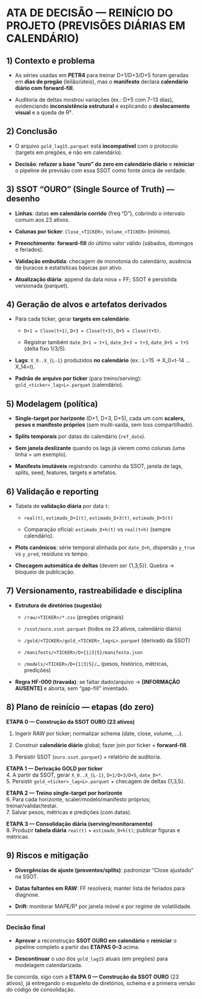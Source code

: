 # ATA DE DECISÃO — REINÍCIO DO PROJETO (PREVISÕES DIÁRIAS EM CALENDÁRIO)

## 1) Contexto e problema

- As séries usadas em **PETR4** para treinar D+1/D+3/D+5 foram geradas em **dias de pregão** (leilão/úteis), mas o **manifesto** declara **calendário diário com forward-fill**.
    
- Auditoria de deltas mostrou variações (ex.: D+5 com 7–13 dias), evidenciando **inconsistência estrutural** e explicando o **deslocamento visual** e a queda de R².
    

## 2) Conclusão

- O arquivo `gold_lag15.parquet` está **incompatível** com o protocolo (targets em pregões, e não em calendário).
    
- **Decisão**: **refazer a base “ouro” do zero em calendário diário** e **reiniciar** o pipeline de previsão com essa SSOT como fonte única de verdade.
    

## 3) SSOT “OURO” (Single Source of Truth) — desenho

- **Linhas**: datas **em calendário corrido** (freq “D”), cobrindo o intervalo comum aos 23 ativos.
    
- **Colunas por ticker**: `Close_<TICKER>`, `Volume_<TICKER>` (mínimo).
    
- **Preenchimento**: **forward-fill** do último valor válido (sábados, domingos e feriados).
    
- **Validação embutida**: checagem de monotonia do calendário, ausência de buracos e estatísticas básicas por ativo.
    
- **Atualização diária**: append da data nova + FF; SSOT é persistida versionada (parquet).
    

## 4) Geração de alvos e artefatos derivados

- Para cada ticker, gerar **targets em calendário**:
    
    - `D+1 = Close(t+1)`, `D+3 = Close(t+3)`, `D+5 = Close(t+5)`.
        
    - Registrar também `date_D+1 = t+1`, `date_D+3 = t+3`, `date_D+5 = t+5` (delta fixo 1/3/5).
        
- **Lags**: `X_0..X_{L-1}` produzidos **no calendário** (ex.: L=15 → X_0=t-14 … X_14=t).
    
- **Padrão de arquivo por ticker** (para treino/serving): `gold_<ticker>_lag<L>.parquet` (calendário).
    

## 5) Modelagem (política)

- **Single-target por horizonte** (D+1, D+3, D+5), cada um com **scalers, pesos e manifesto próprios** (sem multi-saída, sem loss compartilhado).
    
- **Splits temporais** por datas do calendário (`ref_date`).
    
- **Sem janela deslizante** quando os lags já vierem como colunas (uma linha = um exemplo).
    
- **Manifests imutáveis** registrando: caminho da SSOT, janela de lags, splits, seed, features, targets e artefatos.
    

## 6) Validação e reporting

- Tabela de **validação diária** por data `t`:
    
    - `real(t)`, `estimado_D+1(t)`, `estimado_D+3(t)`, `estimado_D+5(t)`
        
    - Comparação oficial: `estimado_D+h(t)` vs `real(t+h)` (sempre calendário).
        
- **Plots canônicos**: série temporal alinhada por `date_D+h`, dispersão `y_true` vs `y_pred`, resíduos vs tempo.
    
- **Checagem automática de deltas** (devem ser {1,3,5}). Quebra → bloqueio de publicação.
    

## 7) Versionamento, rastreabilidade e disciplina

- **Estrutura de diretórios (sugestão)**
    
    - `/raw/<TICKER>/*.csv` (pregões originais)
        
    - `/ssot/ouro.ssot.parquet` (todos os 23 ativos, calendário diário)
        
    - `/gold/<TICKER>/gold_<TICKER>_lag<L>.parquet` (derivado da SSOT)
        
    - `/manifests/<TICKER>/D+{1|3|5}/manifesto.json`
        
    - `/models/<TICKER>/D+{1|3|5}/…` (pesos, histórico, métricas, predições)
        
- **Regra HF-000 (travada)**: se faltar dado/arquivo → **[INFORMAÇÃO AUSENTE]** e aborta, sem “gap-fill” inventado.
    

## 8) Plano de reinício — etapas (do zero)

**ETAPA 0 — Construção da SSOT OURO (23 ativos)**

1. Ingerir RAW por ticker; normalizar schema (date, close, volume, …).
    
2. Construir **calendário diário** global; fazer join por ticker + **forward-fill**.
    
3. Persistir SSOT (`ouro.ssot.parquet`) + relatório de auditoria.
    

**ETAPA 1 — Derivação GOLD por ticker**  
4. A partir da SSOT, gerar `X_0..X_{L-1}`, `D+1/D+3/D+5`, `date_D+*`.  
5. Persistir `gold_<ticker>_lag<L>.parquet` + checagem de deltas {1,3,5}.

**ETAPA 2 — Treino single-target por horizonte**  
6. Para cada horizonte, scaler/modelo/manifesto próprios; treinar/validar/testar.  
7. Salvar pesos, métricas e predições (com datas).

**ETAPA 3 — Consolidação diária (serving/monitoramento)**  
8. Produzir **tabela diária** `real(t)` + `estimado_D+h(t)`; publicar figuras e métricas.

## 9) Riscos e mitigação

- **Divergências de ajuste (proventos/splits)**: padronizar “Close ajustado” na SSOT.
    
- **Datas faltantes em RAW**: FF resolverá; manter lista de feriados para diagnose.
    
- **Drift**: monitorar MAPE/R² por janela móvel e por regime de volatilidade.
    

---

### Decisão final

- **Aprovar** a reconstrução **SSOT OURO em calendário** e **reiniciar** o pipeline completo a partir das **ETAPAS 0–3** acima.
    
- **Descontinuar** o uso dos `gold_lag15` atuais (em pregões) para modelagem calendarizada.
    

Se concorda, sigo com a **ETAPA 0 — Construção da SSOT OURO** (23 ativos), já entregando o esqueleto de diretórios, schema e a primeira versão do código de consolidação.